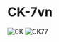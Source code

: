 # CK-7vn
![CK](http://my-repository-read-m4cgnexz5-ck-7vns-projects.vercel.app/api?username=CK-7vn&show_icons=true&count_private=true&theme=apprentice)
![CK77](my-repository-read-me.vercel.app/api?username=anuraghazra&show_icons=true&count_private=false&theme=apprentice)
